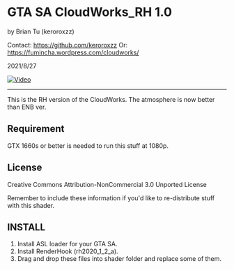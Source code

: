 GTA SA CloudWorks_RH 1.0
=================================

by Brian Tu (keroroxzz)

Contact: https://github.com/keroroxzz
Or: https://fumincha.wordpress.com/cloudworks/

2021/8/27

[![Video](https://img.youtube.com/vi/s_BZF3u4iJM/0.jpg)](https://www.youtube.com/watch?v=s_BZF3u4iJM)

---------------------------------

This is the RH version of the CloudWorks.
The atmosphere is now better than ENB ver.

Requirement
---------------------------------

GTX 1660s or better is needed to run this stuff at 1080p.

License
---------------------------------
Creative Commons Attribution-NonCommercial 3.0 Unported License

Remember to include these information if you'd like to re-distribute stuff with this shader.


INSTALL
---------------------------------

1. Install ASL loader for your GTA SA.
2. Install RenderHook (rh2020_1_2_a).
3. Drag and drop these files into shader folder and replace some of them.